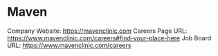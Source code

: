 # Maven

Company Website: https://mavenclinic.com
Careers Page URL: https://www.mavenclinic.com/careers#find-your-place-here
Job Board URL: https://www.mavenclinic.com/careers